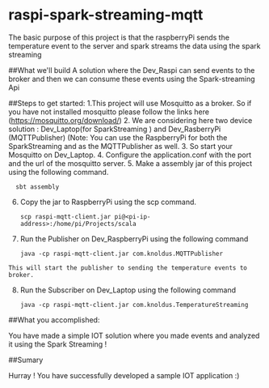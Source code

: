 # raspi-spark-streaming-mqtt
The basic purpose of this project is that the raspberryPi sends the temperature event to the server and spark streams the data using the spark streaming 

##What we'll build 
A solution where the Dev_Raspi can send events to the broker and then we can consume these events using the Spark-streaming Api

##Steps to get started:
  1.This project will use Mosquitto as a broker. So if you have not installed mosquitto please follow the links here  (https://mosquitto.org/download/)
  2. We are considering here two device solution : Dev_Laptop(for SparkStreaming ) and Dev_RasberryPi (MQTTPublisher) (Note: You can use the RaspberryPi for both the SparkStreaming and as the MQTTPublisher as well.
  3. So start your Mosquitto on Dev_Laptop.
  4. Configure the application.conf with the port and the url of the mosquitto server. 
  5. Make a assembly jar of this project using the following command.

      sbt assembly
  
  6. Copy the jar to RaspberryPi using the scp command.

         scp raspi-mqtt-client.jar pi@<pi-ip-address>:/home/pi/Projects/scala
  
  7. Run the Publisher on Dev_RaspberryPi using the following command
  
         java -cp raspi-mqtt-client.jar com.knoldus.MQTTPublisher

    This will start the publisher to sending the temperature events to broker. 
  
  8. Run the Subscriber on Dev_Laptop using the following command
  
         java -cp raspi-mqtt-client.jar com.knoldus.TemperatureStreaming

##What you accomplished: 

You have made a simple IOT solution where you made events and analyzed it using the Spark Streaming !

##Sumary 

Hurray ! You have successfully developed a sample IOT application :)

